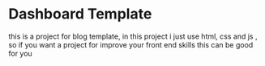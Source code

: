 # Dashboard Template
this is a project for blog template, in this project i just use html, css and js , so if you want a project for improve your front end skills this can be good for you 
